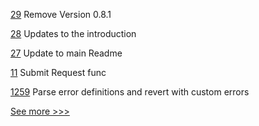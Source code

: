 
[29](https://github.com/hyperledger/aries-acapy-docs/pull/29) Remove Version 0.8.1

[28](https://github.com/hyperledger/aries-acapy-docs/pull/28) Updates to the introduction

[27](https://github.com/hyperledger/aries-acapy-docs/pull/27) Update to main Readme

[11](https://github.com/hyperledger-labs/bdls/pull/11) Submit Request func

[1259](https://github.com/hyperledger/solang/pull/1259)  Parse error definitions and revert with custom errors


[See more >>>](https://start-here.hyperledger.org/pull-requests)
